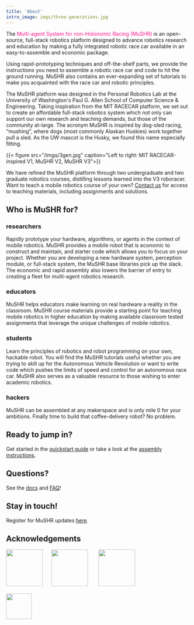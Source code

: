 ```yaml
---
title: 'About'
intro_image: imgs/three-generations.jpg
---
```

The <font color="#FF1690">Multi-agent System for non-Holonomic Racing (MuSHR) </font> is an open-source, full-stack robotics platform designed to advance robotics research and education by making a fully integrated robotic race car available in an easy-to-assemble and economic package.

Using rapid-prototyping techniques and off-the-shelf parts, we provide the instructions you need to assemble a robotic race car and code to hit the ground running. MuSHR also contains an ever-expanding set of tutorials to make you acquainted with the race car and robotic principles. 

The MuSHR platform was designed in the Personal Robotics Lab at the University of Washington's Paul G. Allen School of Computer Science & Engineering. Taking inspiration from the MIT RACECAR platform, we set out to create an affordable full-stack robotics system which not only can support our own research and teaching demands, but those of the community at-large. The acronym MuSHR is inspired by dog-sled racing, “mushing”, where dogs (most commonly Alaskan Huskies) work together pull a sled. As the UW mascot is the Husky, we found this name especially fitting.

{{< figure src="/imgs/3gen.jpg" caption="Left to right: MIT RACECAR-inspired V1, MuSHR V2, MuSHR V3">}}

We have refined the MuSHR platform through two undergraduate and two graduate robotics courses, distilling lessons learned into the V3 roboracer. Want to teach a mobile robotics course of your own? [Contact us](/contact/) for access to teaching materials, including assignments and solutions.

## Who is MuSHR for?

### researchers 
Rapidly prototype your hardware, algorithms, or agents in the context of mobile robotics. MuSHR provides a mobile robot that is economic to construct and maintain, and starter code which allows you to focus on your project. Whether you are developing a new hardware system, perception module, or full-stack system, the MuSHR base libraries pick up the slack. The economic and rapid assembly also lowers the barrier of entry to creating a fleet for multi-agent robotics research.

### educators 
MuSHR helps educators make learning on real hardware a reality in the classroom. MuSHR course materials provide a starting point for teaching mobile robotics in higher education by making available classroom tested assignments that leverage the unique challenges of mobile robotics. 

### students 
Learn the principles of robotics and robot programming on your own, hackable robot. You will find the MuSHR tutorials useful whether you are trying to skill up for the Autonomous Vehicle Revolution or want to write code which pushes the limits of speed and control for an autonomous race car. MuSHR also serves as a valuable resource to those wishing to enter academic robotics.

### hackers
MuSHR can be assembled at any makerspace and is only mile 0 for your ambitions. Finally time to build that coffee-delivery robot? No problem. 

## Ready to jump in?

Get started in the [quickstart guide](/tutorials/quickstart) or take a look at the [assembly instructions](https://github.com/prl-mushr/mushr).

## Questions?

See the [docs](/docs) and [FAQ](/tutorials/faq)!

## Stay in touch!

Register for MuSHR updates [here](/).

## Acknowledgements 
<img src="/imgs/pr_logo.900x900.jpg" style="height: 100px;">
<img src="/imgs/intel-logo.png" style="padding-left: 20px; height: 100px;">
<img src="/imgs/hri-us-logo-2018-hd.png" style="padding-left: 25px; height: 100px;">
<br>
<br>
<img src="/imgs/Allen-School-purple-RGB-lg.png" style="height: 70px;">


